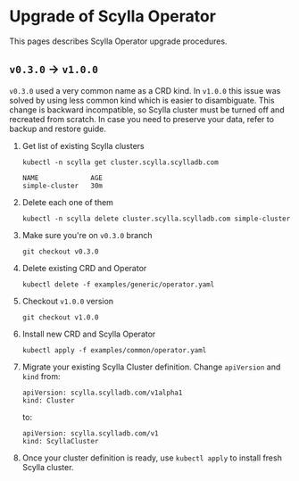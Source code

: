 # Upgrade of Scylla Operator

This pages describes Scylla Operator upgrade procedures.

## `v0.3.0` -> `v1.0.0`

`v0.3.0` used a very common name as a CRD kind. In `v1.0.0` this issue was solved by using less common kind which is easier to disambiguate.
This change is backward incompatible, so Scylla cluster must be turned off and recreated from scratch.
In case you need to preserve your data, refer to backup and restore guide.

1. Get list of existing Scylla clusters
    ```
    kubectl -n scylla get cluster.scylla.scylladb.com

    NAME             AGE
    simple-cluster   30m
    ```
1. Delete each one of them

    ```
    kubectl -n scylla delete cluster.scylla.scylladb.com simple-cluster
    ```
1. Make sure you're on `v0.3.0` branch
    ```
    git checkout v0.3.0
    ```
1. Delete existing CRD and Operator
    ```
    kubectl delete -f examples/generic/operator.yaml
    ```
1. Checkout `v1.0.0` version
    ```
    git checkout v1.0.0
    ```
1. Install new CRD and Scylla Operator
    ```
    kubectl apply -f examples/common/operator.yaml
    ```
1. Migrate your existing Scylla Cluster definition. Change `apiVersion` and `kind` from:
    ```
    apiVersion: scylla.scylladb.com/v1alpha1
    kind: Cluster
    ```
   to:
    ```
    apiVersion: scylla.scylladb.com/v1
    kind: ScyllaCluster
    ```
1. Once your cluster definition is ready, use `kubectl apply` to install fresh Scylla cluster.

